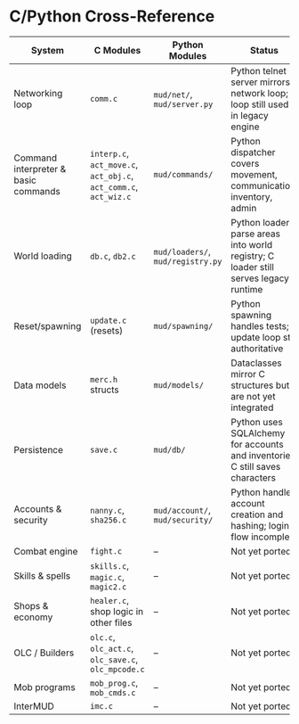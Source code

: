 # C/Python Cross-Reference

| System | C Modules | Python Modules | Status |
| --- | --- | --- | --- |
| Networking loop | `comm.c` | `mud/net/`, `mud/server.py` | Python telnet server mirrors network loop; C loop still used in legacy engine |
| Command interpreter & basic commands | `interp.c`, `act_move.c`, `act_obj.c`, `act_comm.c`, `act_wiz.c` | `mud/commands/` | Python dispatcher covers movement, communication, inventory, admin |
| World loading | `db.c`, `db2.c` | `mud/loaders/`, `mud/registry.py` | Python loaders parse areas into world registry; C loader still serves legacy runtime |
| Reset/spawning | `update.c` (resets) | `mud/spawning/` | Python spawning handles tests; C update loop still authoritative |
| Data models | `merc.h` structs | `mud/models/` | Dataclasses mirror C structures but are not yet integrated |
| Persistence | `save.c` | `mud/db/` | Python uses SQLAlchemy for accounts and inventories; C still saves characters |
| Accounts & security | `nanny.c`, `sha256.c` | `mud/account/`, `mud/security/` | Python handles account creation and hashing; login flow incomplete |
| Combat engine | `fight.c` | – | Not yet ported |
| Skills & spells | `skills.c`, `magic.c`, `magic2.c` | – | Not yet ported |
| Shops & economy | `healer.c`, shop logic in other files | – | Not yet ported |
| OLC / Builders | `olc.c`, `olc_act.c`, `olc_save.c`, `olc_mpcode.c` | – | Not yet ported |
| Mob programs | `mob_prog.c`, `mob_cmds.c` | – | Not yet ported |
| InterMUD | `imc.c` | – | Not yet ported |

